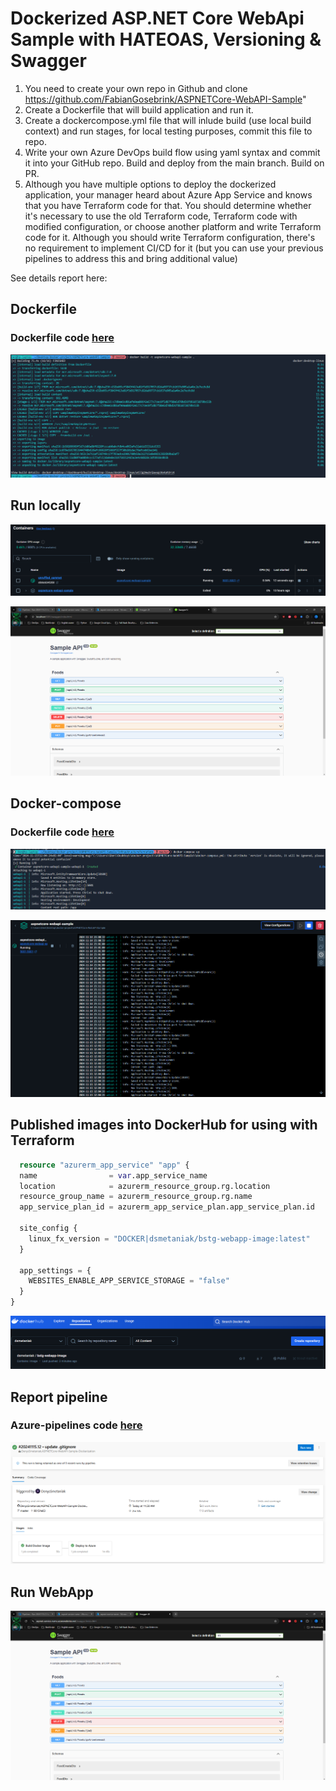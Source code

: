 # Dockerized ASP.NET Core WebApi Sample with HATEOAS, Versioning & Swagger

1) You need to create your own repo in Github and clone https://github.com/FabianGosebrink/ASPNETCore-WebAPI-Sample"
2) Create a Dockerfile that will build application and run it. 
3) Create a dockercompose.yml file that will inlude build (use local build context) and run stages, for local testing purposes, commit this file to repo. 
4) Write your own Azure DevOps build flow using yaml syntax and commit it into your GitHub repo. Build and deploy from the main branch. Build on PR.
5) Although you have multiple options to deploy the dockerized application, your manager heard about Azure App Service and knows that you have Terraform code for that. You should determine whether it's necessary to use the old Terraform code, Terraform code with modified configuration, or choose another platform and write Terraform code for it. Although you should write Terraform configuration, there's no requirement to implement CI/CD for it (but you can use your previous pipelines to address this and bring additional value)

See details report here: 

## Dockerfile
### Dockerfile code [here](./Dockerfile)
![ASPNETCOREWebAPIVersions](./screenshot/bildwithDockerfile.png)

## Run locally

![ASPNETCOREWebAPIGET](./screenshot/runlocally.png)

![ASPNETCOREWebAPIGET](./screenshot/vievlocally.png)

## Docker-compose
### Dockerfile code [here](./docker-compose.yml)
![ASPNETCOREWebAPIGET](./screenshot/viewcompose.png)

![ASPNETCOREWebAPIGET](./screenshot/report.png)

## Published images into DockerHub for using with Terraform

```terraform
  resource "azurerm_app_service" "app" {
  name                = var.app_service_name
  location            = azurerm_resource_group.rg.location
  resource_group_name = azurerm_resource_group.rg.name
  app_service_plan_id = azurerm_app_service_plan.app_service_plan.id

  site_config {
    linux_fx_version = "DOCKER|dsmetaniak/bstg-webapp-image:latest"
  }

  app_settings = {
    WEBSITES_ENABLE_APP_SERVICE_STORAGE = "false"
  }
}
```

![ASPNETCOREWebAPIGET](./screenshot/published-container.png)

## Report pipeline
### Azure-pipelines code [here](./azure-pipelines.yml)
![ASPNETCOREWebAPIGET](./screenshot/pipeline.png)

## Run WebApp

![ASPNETCOREWebAPIGET](./screenshot/webapp.png)
